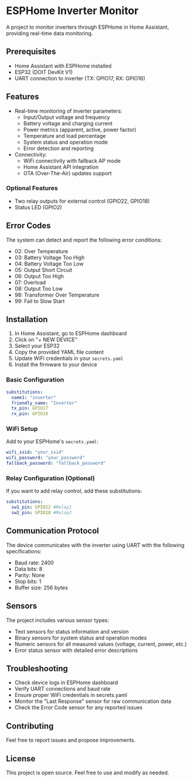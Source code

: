 # ESPHome Inverter Monitor
A project to monitor inverters through ESPHome in Home Assistant, providing real-time data monitoring.

## Prerequisites
- Home Assistant with ESPHome installed
- ESP32 (DOIT DevKit V1)
- UART connection to inverter (TX: GPIO17, RX: GPIO16)

## Features
- Real-time monitoring of inverter parameters:
  - Input/Output voltage and frequency
  - Battery voltage and charging current
  - Power metrics (apparent, active, power factor)
  - Temperature and load percentage
  - System status and operation mode
  - Error detection and reporting
- Connectivity:
  - WiFi connectivity with fallback AP mode
  - Home Assistant API integration
  - OTA (Over-The-Air) updates support

### Optional Features
- Two relay outputs for external control (GPIO22, GPIO18)
- Status LED (GPIO2)

## Error Codes
The system can detect and report the following error conditions:
- 02: Over Temperature
- 03: Battery Voltage Too High
- 04: Battery Voltage Too Low
- 05: Output Short Circuit
- 06: Output Too High
- 07: Overload
- 08: Output Too Low
- 98: Transformer Over Temperature
- 99: Fail to Slow Start

## Installation
1. In Home Assistant, go to ESPHome dashboard
2. Click on "+ NEW DEVICE"
3. Select your ESP32
4. Copy the provided YAML file content
5. Update WiFi credentials in your `secrets.yaml`
6. Install the firmware to your device

### Basic Configuration
```yaml
substitutions:
  name1: "inverter"
  friendly_name: "Inverter"
  tx_pin: GPIO17
  rx_pin: GPIO16
```

### WiFi Setup
Add to your ESPHome's `secrets.yaml`:
```yaml
wifi_ssid: "your_ssid"
wifi_password: "your_password"
fallback_password: "fallback_password"
```

### Relay Configuration (Optional)
If you want to add relay control, add these substitutions:
```yaml
substitutions:
  sw1_pin: GPIO22 #Relay1
  sw2_pin: GPIO18 #Relay2
```

## Communication Protocol
The device communicates with the inverter using UART with the following specifications:
- Baud rate: 2400
- Data bits: 8
- Parity: None
- Stop bits: 1
- Buffer size: 256 bytes

## Sensors
The project includes various sensor types:
- Text sensors for status information and version
- Binary sensors for system status and operation modes
- Numeric sensors for all measured values (voltage, current, power, etc.)
- Error status sensor with detailed error descriptions

## Troubleshooting
- Check device logs in ESPHome dashboard
- Verify UART connections and baud rate
- Ensure proper WiFi credentials in secrets.yaml
- Monitor the "Last Response" sensor for raw communication data
- Check the Error Code sensor for any reported issues

## Contributing
Feel free to report issues and propose improvements.

## License
This project is open source. Feel free to use and modify as needed.